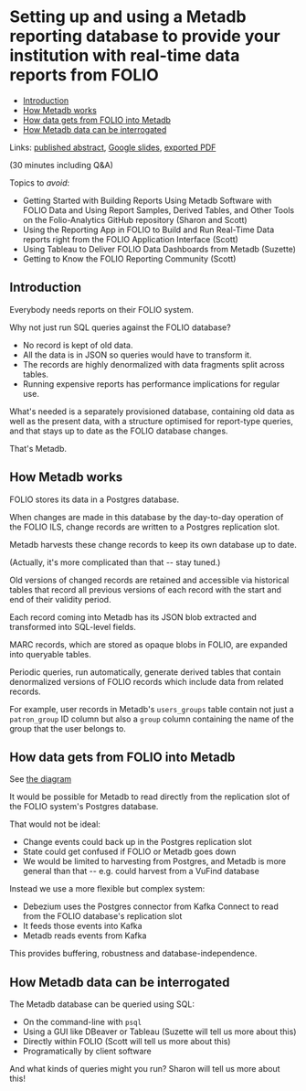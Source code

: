# Setting up and using a Metadb reporting database to provide your institution with real-time data reports from FOLIO

<!-- md2toc -l 2 intro-to-metadb--outline.md -->
* [Introduction](#introduction)
* [How Metadb works](#how-metadb-works)
* [How data gets from FOLIO into Metadb](#how-data-gets-from-folio-into-metadb)
* [How Metadb data can be interrogated](#how-metadb-data-can-be-interrogated)


Links:
[published abstract](https://wolfcon2024.sched.com/event/1eevH/how-to-use-metadb-for-folio-reporting),
[Google slides](https://docs.google.com/presentation/d/1C3razh3affF-af98Fg791hg426MnU-y_H0lrtn6so_I/edit#slide=id.g302f2c9a835_0_201),
[exported PDF](Setting-Up-and-Using-a-Metadb-Reporting-Database-to-Provide-Your-Institution-with-Real-Time-Data-Reports-from-FOLIO.pdf)

(30 minutes including Q&A)

Topics to _avoid_:
* Getting Started with Building Reports Using Metadb Software with FOLIO Data and Using Report Samples, Derived Tables, and Other Tools on the Folio-Analytics GitHub repository (Sharon and Scott)
* Using the Reporting App in FOLIO to Build and Run Real-Time Data reports right from the FOLIO Application Interface (Scott)
* Using Tableau to Deliver FOLIO Data Dashboards from Metadb (Suzette)
* Getting to Know the FOLIO Reporting Community (Scott)


## Introduction

Everybody needs reports on their FOLIO system.

Why not just run SQL queries against the FOLIO database?
* No record is kept of old data.
* All the data is in JSON so queries would have to transform it.
* The records are highly denormalized with data fragments split across tables.
* Running expensive reports has performance implications for regular use.

What's needed is a separately provisioned database, containing old data as well as the present data, with a structure optimised for report-type queries, and that stays up to date as the FOLIO database changes.

That's Metadb.


## How Metadb works

FOLIO stores its data in a Postgres database.

When changes are made in this database by the day-to-day operation of the FOLIO ILS, change records are written to a Postgres replication slot.

Metadb harvests these change records to keep its own database up to date.

(Actually, it's more complicated than that -- stay tuned.)

Old versions of changed records are retained and accessible via historical tables that record all previous versions of each record with the start and end of their validity period.

Each record coming into Metadb has its JSON blob extracted and transformed into SQL-level fields.

MARC records, which are stored as opaque blobs in FOLIO, are expanded into queryable tables.

Periodic queries, run automatically, generate derived tables that contain denormalized versions of FOLIO records which include data from related records.

For example, user records in Metadb's `users_groups` table contain not just a `patron_group` ID column but also a `group` column containing the name of the group that the user belongs to.


## How data gets from FOLIO into Metadb

See [the diagram](https://docs.google.com/presentation/d/1405stn-Vtjw2RA3nYQ9C8bEFytmv6Le6gRhTNFwEBI4/edit#slide=id.p)

It would be possible for Metadb to read directly from the replication slot of the FOLIO system's Postgres database.

That would not be ideal:
* Change events could back up in the Postgres replication slot
* State could get confused if FOLIO or Metadb goes down
* We would be limited to harvesting from Postgres, and Metadb is more general than that -- e.g. could harvest from a VuFind database

Instead we use a more flexible but complex system:
* Debezium uses the Postgres connector from Kafka Connect to read from the FOLIO database's replication slot
* It feeds those events into Kafka
* Metadb reads events from Kafka

This provides buffering, robustness and database-independence.


## How Metadb data can be interrogated

The Metadb database can be queried using SQL:
* On the command-line with `psql`
* Using a GUI like DBeaver or Tableau (Suzette will tell us more about this)
* Directly within FOLIO (Scott will tell us more about this)
* Programatically by client software

And what kinds of queries might you run? Sharon will tell us more about this!


